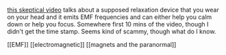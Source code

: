 [this skeptical video](https://youtu.be/caVoqAfdkYQ) talks about a supposed relaxation device that you wear on your head and it emits EMF frequencies and can either help you calm down or help you focus. Somewhere first 10 mins of the video, though I didn't get the time stamp. Seems kind of scammy, though what do I know.

[[EMF]]
[[electromagnetic]]
[[magnets and the paranormal]]



